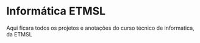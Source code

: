 # Informática ETMSL
Aqui ficara todos os projetos e anotações do curso técnico de informatica, da ETMSL

